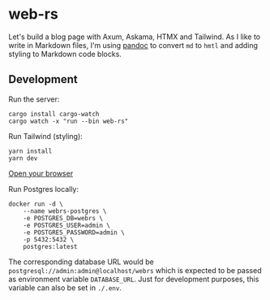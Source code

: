 # web-rs

Let's build a blog page with Axum, Askama, HTMX and Tailwind. As I like to write in Markdown files, I'm using [pandoc](https://github.com/jgm/pandoc) to convert `md` to `hmtl` and adding styling to Markdown code blocks.

## Development

Run the server:

```
cargo install cargo-watch
cargo watch -x "run --bin web-rs"
```

Run Tailwind (styling):

```
yarn install
yarn dev
```

[Open your browser](http://localhost:3000)

Run Postgres locally:

```
docker run -d \
    --name webrs-postgres \
    -e POSTGRES_DB=webrs \
    -e POSTGRES_USER=admin \
    -e POSTGRES_PASSWORD=admin \
    -p 5432:5432 \
    postgres:latest
```

The corresponding database URL would be `postgresql://admin:admin@localhost/webrs` which is expected to be passed as environment variable `DATABASE_URL`. Just for development purposes, this variable can also be set in `./.env`.
